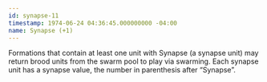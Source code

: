 ```yaml
---
id: synapse-11
timestamp: 1974-06-24 04:36:45.000000000 -04:00
name: Synapse (+1)
---
```

<p>Formations that contain at least one unit with Synapse (a synapse unit) may return brood units from the swarm pool to play via swarming. Each synapse unit has a synapse value, the number in parenthesis after &ldquo;Synapse&rdquo;.</p>